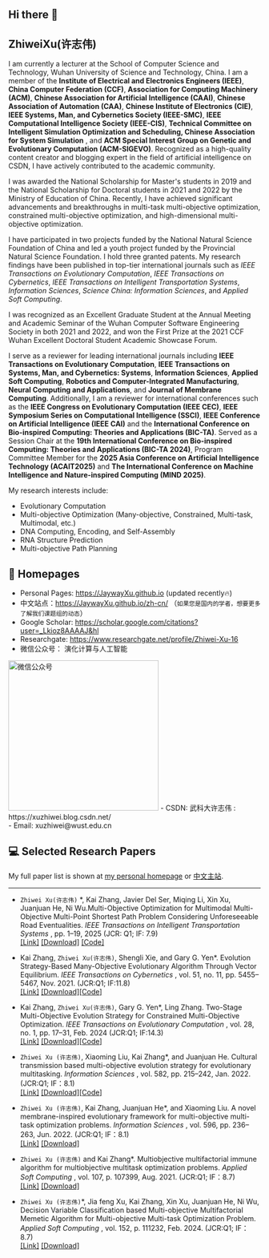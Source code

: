 ## Hi there 👋

<span class='anchor' id='about-me'></span>

## ZhiweiXu(许志伟)

I am currently a lecturer at the School of Computer Science and Technology, Wuhan University of Science and Technology, China. I am a member of the **Institute of Electrical and Electronics Engineers (IEEE)**, **China Computer Federation (CCF)**, **Association for Computing Machinery (ACM)**, **Chinese Association for Artificial Intelligence (CAAI)**, **Chinese Association of Automation (CAA)**, **Chinese Institute of Electronics (CIE)**, **IEEE Systems, Man, and Cybernetics Society (IEEE-SMC)**, **IEEE Computational Intelligence Society (IEEE-CIS)**, **Technical Committee on Intelligent Simulation Optimization and Scheduling, Chinese Association for System Simulation** , and **ACM Special Interest Group on Genetic and Evolutionary Computation (ACM-SIGEVO)**. Recognized as a high-quality content creator and blogging expert in the field of artificial intelligence on CSDN, I have actively contributed to the academic community.

I was awarded the National Scholarship for Master's students in 2019 and the National Scholarship for Doctoral students in 2021 and 2022 by the Ministry of Education of China. Recently, I have achieved significant advancements and breakthroughs in multi-task multi-objective optimization, constrained multi-objective optimization, and high-dimensional multi-objective optimization.

I have participated in two projects funded by the National Natural Science Foundation of China and led a youth project funded by the Provincial Natural Science Foundation. I hold three granted patents. My research findings have been published in top-tier international journals such as *IEEE Transactions on Evolutionary Computation*, *IEEE Transactions on Cybernetics*, *IEEE Transactions on Intelligent Transportation Systems*, *Information Sciences*, *Science China: Information Sciences*, and *Applied Soft Computing*.

I was recognized as an Excellent Graduate Student at the Annual Meeting and Academic Seminar of the Wuhan Computer Software Engineering Society in both 2021 and 2022, and won the First Prize at the 2021 CCF Wuhan Excellent Doctoral Student Academic Showcase Forum.

I serve as a reviewer for leading international journals including **IEEE Transactions on Evolutionary Computation**, **IEEE Transactions on Systems, Man, and Cybernetics: Systems**, **Information Sciences**, **Applied Soft Computing**, **Robotics and Computer-Integrated Manufacturing**, **Neural Computing and Applications**, and **Journal of Membrane Computing**. Additionally, I am a reviewer for international conferences such as the **IEEE Congress on Evolutionary Computation (IEEE CEC)**, **IEEE Symposium Series on Computational Intelligence (SSCI)**, **IEEE Conference on Artificial Intelligence (IEEE CAI)** and the **International Conference on Bio-inspired Computing: Theories and Applications (BIC-TA)**.  Served as a Session Chair at the **19th International Conference on Bio-inspired Computing: Theories and Applications (BIC-TA 2024)**, Program Committee Member for the **2025 Asia Conference on Artificial Intelligence Technology (ACAIT2025)** and **The International Conference on Machine Intelligence and Nature-inspired Computing (MIND 2025)**.

My research interests include:

- Evolutionary Computation
- Multi-objective Optimization (Many-objective, Constrained, Multi-task, Multimodal, etc.)
- DNA Computing, Encoding, and Self-Assembly
- RNA Structure Prediction
- Multi-objective Path Planning

## 📎 Homepages
- Personal Pages: https://JaywayXu.github.io (updated recently🔥)
- 中文站点：https://JaywayXu.github.io/zh-cn/ （`如果您是国内的学者，想要更多了解我们课题组的动态`）
- Google Scholar: https://scholar.google.com/citations?user=_Lkioz8AAAAJ&hl
- Researchgate: https://www.researchgate.net/profile/Zhiwei-Xu-16
- 微信公众号： 演化计算与人工智能
<img src="images/Wechat.png" alt="微信公众号" style="width: 300px; height: auto;">
- CSDN: 武科大许志伟 : https://xuzhiwei.blog.csdn.net/
<br>
- Email: xuzhiwei@wust.edu.cn

## 💻 Selected Research Papers
My full paper list is shown at [my personal homepage](https://JaywayXu.github.io/) or [中文主站](https://JaywayXu.github.io/zh-cn/).

---
- `Zhiwei Xu(许志伟)` \*, Kai Zhang, Javier Del Ser, Miqing Li, Xin Xu, Juanjuan He, Ni Wu.Multi-Objective Optimization for Multimodal Multi-Objective Multi-Point Shortest Path Problem Considering Unforeseeable Road Eventualities. *IEEE Transactions on Intelligent Transportation Systems* , pp. 1–19, 2025 (JCR: Q1; IF: 7.9)  
[[Link]](https://ieeexplore.ieee.org/document/10959009/) [[Download]](https://jaywayxu.github.io/PDF/MMOEA-CDP.pdf) [[Code]](https://github.com/JaywayXu/MMOEA-CDP)

- Kai Zhang, `Zhiwei Xu(许志伟)`, Shengli Xie, and Gary G. Yen\*. Evolution Strategy-Based Many-Objective Evolutionary Algorithm Through Vector Equilibrium. *IEEE Transactions on Cybernetics* , vol. 51, no. 11, pp. 5455–5467, Nov. 2021. (JCR:Q1; IF:11.8)  
[[Link]](https://ieeexplore.ieee.org/document/8955947/) [[Download]](https://jaywayxu.github.io/PDF/MaOES.pdf)[[Code]](https://github.com/MaOEA/MaOES)

- Kai Zhang, `Zhiwei Xu(许志伟)`, Gary G. Yen\*, Ling Zhang. Two-Stage Multi-Objective Evolution Strategy for Constrained Multi-Objective Optimization. *IEEE Transactions on Evolutionary Computation* , vol. 28, no. 1, pp. 17–31, Feb. 2024 (JCR:Q1; IF:14.3)  
[[Link]](https://ieeexplore.ieee.org/document/9869698) [[Download]](https://jaywayxu.github.io/PDF/CMOES.pdf)[[Code]](https://github.com/MaOEA/CMOES)

- `Zhiwei Xu (许志伟)`, Xiaoming Liu, Kai Zhang\*, and Juanjuan He. Cultural transmission based multi-objective evolution strategy for evolutionary multitasking. *Information Sciences* , vol. 582, pp. 215–242, Jan. 2022. (JCR:Q1; IF：8.1)  
[[Link]](https://www.sciencedirect.com/science/article/pii/S0020025521009282) [[Download]](https://jaywayxu.github.io/PDF/CT_EMT_MOES.pdf)[[Code]](https://github.com/Asurada2015/CT-EMT-MOES)

- `Zhiwei Xu (许志伟)`, Kai Zhang, Juanjuan He\*, and Xiaoming Liu. A novel membrane-inspired evolutionary framework for multi-objective multi-task optimization problems. *Information Sciences* , vol. 596, pp. 236–263, Jun. 2022. (JCR:Q1; IF：8.1)  
[[Link]](https://www.sciencedirect.com/science/article/pii/S002002552200216X) [[Download]](https://jaywayxu.github.io/PDF/EMT-MOMIEA.pdf)

- `Zhiwei Xu (许志伟)` and Kai Zhang\*. Multiobjective multifactorial immune algorithm for multiobjective multitask optimization problems. *Applied Soft Computing* , vol. 107, p. 107399, Aug. 2021. (JCR:Q1; IF：8.7)  
[[Link]](https://www.sciencedirect.com/science/article/pii/S1568494621003227) [[Download]](https://jaywayxu.github.io/PDF/MOMFIA.pdf)

- `Zhiwei Xu (许志伟)`\*, Jia feng Xu, Kai Zhang, Xin Xu, Juanjuan He, Ni Wu, Decision Variable Classification based Multi-objective Multifactorial Memetic Algorithm for Multi-objective Multi-task Optimization Problem. *Applied Soft Computing* , vol. 152, p. 111232, Feb. 2024. (JCR:Q1; IF：8.7)  
[[Link]](https://www.sciencedirect.com/science/article/pii/S1568494624000061) [[Download]](https://jaywayxu.github.io/PDF/HMOMFMA.pdf)


<!--
**JaywayXu/JaywayXu** is a ✨ _special_ ✨ repository because its `README.md` (this file) appears on your GitHub profile.

Here are some ideas to get you started:

- 🔭 I’m currently working on ...
- 🌱 I’m currently learning ...
- 👯 I’m looking to collaborate on ...
- 🤔 I’m looking for help with ...
- 💬 Ask me about ...
- 📫 How to reach me: ...
- 😄 Pronouns: ...
- ⚡ Fun fact: ...
-->

